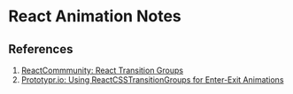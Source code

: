 React Animation Notes
=====================


References
----------
[01]: https://reactcommunity.org/react-transition-group/ "React Transition Groups"
[02]: https://blog.prototypr.io/using-reactcsstransitiongroup-for-enter-exit-animations-ea100d68e72f "Using ReactCSSTransitionGroups"

1. [ReactCommmunity: React Transition Groups][01]
2. [Prototypr.io: Using ReactCSSTransitionGroups for Enter-Exit Animations][02]
